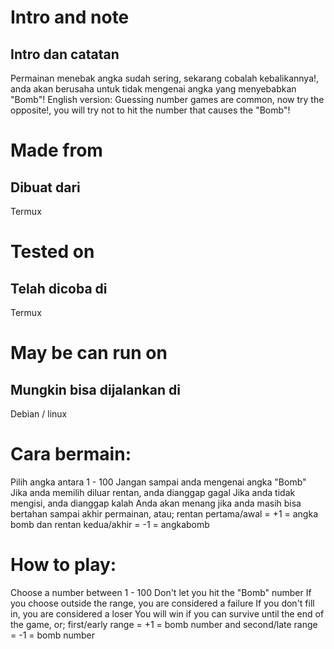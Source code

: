 # Intro and note
## Intro dan catatan
Permainan menebak angka sudah sering, sekarang cobalah kebalikannya!, anda akan berusaha untuk tidak mengenai angka yang menyebabkan "Bomb"!
English version:
Guessing number games are common, now try the opposite!, you will try not to hit the number that causes the "Bomb"!

# Made from
## Dibuat dari
Termux

# Tested on
## Telah dicoba di
Termux
# May be can run on
## Mungkin bisa dijalankan di
Debian / linux

# Cara bermain:
Pilih angka antara 1 - 100
Jangan sampai anda mengenai angka "Bomb"
Jika anda memilih diluar rentan, anda dianggap gagal
Jika anda tidak mengisi, anda dianggap kalah
Anda akan menang jika anda masih bisa bertahan sampai akhir permainan, atau; rentan pertama/awal = +1 = angka bomb dan rentan kedua/akhir = -1 = angkabomb

# How to play:
Choose a number between 1 - 100
Don't let you hit the "Bomb" number
If you choose outside the range, you are considered a failure
If you don't fill in, you are considered a loser
You will win if you can survive until the end of the game, or; first/early range = +1 = bomb number and second/late range = -1 = bomb number

